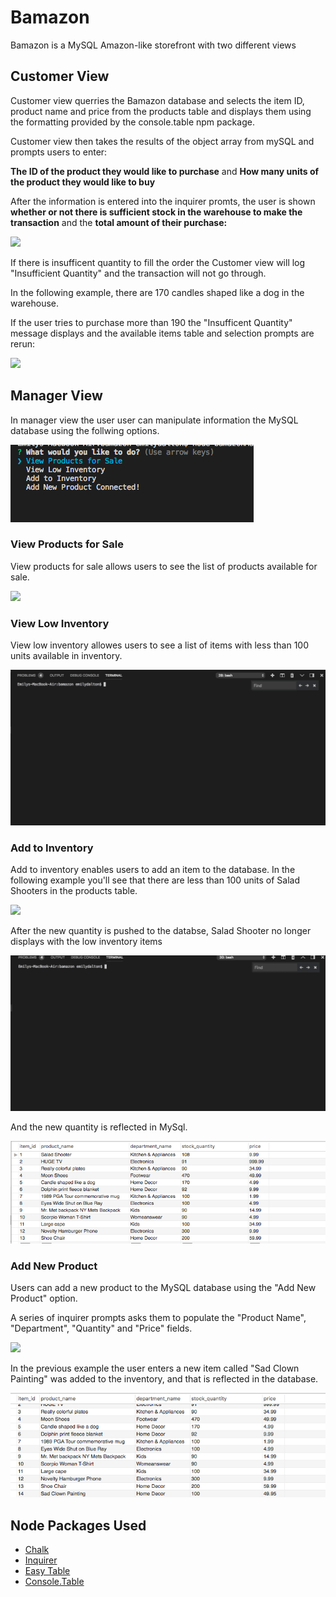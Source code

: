 # Bamazon
Bamazon is a MySQL Amazon-like storefront with two different views

## Customer View

Customer view querries the Bamazon database and selects the item ID, product name and price from the products table and displays them using the formatting provided by the console.table npm package. 

Customer view then takes the results of the object array from mySQL and prompts users to enter:

**The ID of the product they would like to purchase** and **How many units of the product they would like to buy**

After the information is entered into the inquirer promts, the user is shown **whether or not there is sufficient stock in the warehouse to make the transaction** and the **total amount of their purchase:** 

![](assets/Customer_Display_Total.gif)

If there is insufficent quantity to fill the order the Customer view will log "Insufficient Quantity" and the transaction will not go through. 

In the following example, there are 170 candles shaped like a dog in the warehouse. 

If the user tries to purchase more than 190 the "Insufficent Quantity" message displays and the available items table and selection prompts are rerun: 

![](assets/Customer_quantity.gif)



## Manager View

In manager view the user user can manipulate information the MySQL database using the follwing options. 

![](assets/ManagerView_Initial_Options.png)


### View Products for Sale

View products for sale allows users to see the list of products available for sale. 

![](assets/Manager_ViewProd.gif)

### View Low Inventory

View low inventory allowes users to see a list of items with less than 100 units available in inventory.

![](assets/Bamazon_ViewLow.gif)


### Add to Inventory

Add to inventory enables users to add an item to the database. In the following example you'll see that there are less than 100 units of Salad Shooters in the products table. 

![](assets/Manager_AddtoInven.gif)

After the new quantity is pushed to the databse,  Salad Shooter no longer displays with the low inventory items

![](assets/Manager_NoSaladShooter.gif)

And the new quantity is reflected in MySql.

![](assets/Salad_Shooter_Updated.png)



### Add New Product

Users can add a new product to the MySQL database using the "Add New Product" option. 

A series of inquirer prompts asks them to populate the "Product Name", "Department", "Quantity" and "Price" fields.  

![](assets/Manager_AddProd.gif)

In the previous example the user enters a new item called "Sad Clown Painting" was added to the inventory, and that is reflected in the database. 

![](assets/Sad_Clown_Updated.png)

## Node Packages Used 

* [Chalk](https://www.npmjs.com/package/chalk)
* [Inquirer](https://www.npmjs.com/package/inquirer)
* [Easy Table](https://www.npmjs.com/package/easy-table)
* [Console.Table](https://www.npmjs.com/package/console.table)


